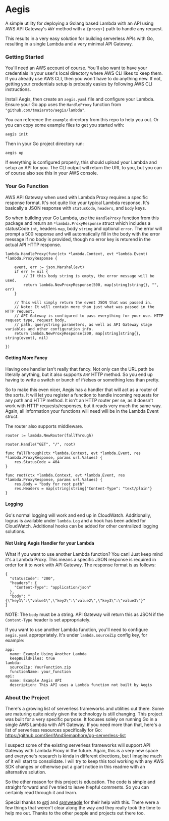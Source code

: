 Aegis
==========

A simple utility for deploying a Golang based Lambda with an API using 
AWS API Gateway's `ANY` method with a `{proxy+}` path to handle any request.

This results in a very easy solution for building serverless APIs with Go,
resulting in a single Lambda and a very minimal API Gateway.

### Getting Started

You'll need an AWS account of course. You'll also want to have your credentials
in your user's local directory where AWS CLI likes to keep them. If you already
use AWS CLI, then you won't have to do anything new. If not, getting your credentials
setup is probably easies by following AWS CLI instructions.

Install Aegis, then create an `aegis.yaml` file and configure your Lambda. 
Ensure your Go app uses the `HandleProxy` function from `"github.com/tmaiaroto/aegis/lambda"`.

You can reference the `example` directory from this repo to help you out. Or you can
copy some example files to get you started with:

```
aegis init
```

Then in your Go project directory run:

```
aegis up
```

If everything is configured properly, this should upload your Lambda and setup an API for you.
The CLI output will return the URL to you, but you can of course also see this in your AWS console.

### Your Go Function

AWS API Gateway when used with Lambda Proxy requires a specific response format. It's not quite 
like your typical Lambda response. It's basically a JSON response with `statusCode`, `headers`,
and `body` keys.

So when building your Go Lambda, use the `HandleProxy` function from this package and return an 
`*lambda.ProxyResponse` struct which includes a statusCode `int`, headers `map`, body `string` 
and optional `error`. The error will prompt a 500 response and will automatically fill in the body 
with the error message if no body is provided, though no error key is returend in the actual API
HTTP response.

```
lambda.HandleProxy(func(ctx *lambda.Context, evt *lambda.Event) *lambda.ProxyResponse {

	event, err := json.Marshal(evt)
	if err != nil {
		// If this body string is empty, the error message will be used.
		return lambda.NewProxyResponse(500, map[string]string{}, "", err)
	}

	// This will simply return the event JSON that was passed in.
	// Note: It will contain more than just what was passed in the HTTP request.
	// API Gateway is configured to pass everything for your use. HTTP request type, request body,
	// path, querystring parameters, as well as API Gateway stage variables and other configuration info.
	return lambda.NewProxyResponse(200, map[string]string{}, string(event), nil)

})
```

#### Getting More Fancy

Having one handler isn't really that fancy. Not only can the URL path be literally anything, but it also
supports `ANY` HTTP method. So you end up having to write a switch or bunch of if/elses or something 
less than pretty.

So to make this even nicer, Aegis has a handler that will act as a router of the sorts. It will let you 
register a function to handle incoming requests for any path and HTTP method. It isn't an HTTP router
per se, as it doesn't work with HTTP requests/responses, but it reads very much the same way.
Again, all information your functions will need will be in the Lambda Event struct.

The router also supports middleware.

```
router := lambda.NewRouter(fallThrough)

router.Handle("GET", "/", root)

func fallThrough(ctx *lambda.Context, evt *lambda.Event, res *lambda.ProxyResponse, params url.Values) {
	res.StatusCode = 404
}

func root(ctx *lambda.Context, evt *lambda.Event, res *lambda.ProxyResponse, params url.Values) {
	res.Body = "body for root path"
	res.Headers = map[string]string{"Content-Type": "text/plain"}
}
```

#### Logging

Go's normal logging will work and end up in CloudWatch. Additionally, logrus is available under `lambda.Log`
and a hook has been added for CloudWatch. Additional hooks can be added for other centralized logging solutions.

#### Not Using Aegis Handler for your Lambda

What if you want to use another Lambda function? You can! Just keep mind it's a Lambda Proxy. This means
a specific JSON response is required in order for it to work with API Gateway. The response format is
as follows:

```
{
  "statusCode": "200",
  "headers": {
    "Content-Type": "application/json"
  },
  "body": "{\"key1\":\"value1\",\"key2\":\"value2\",\"key3\":\"value3\"}"
}
```

NOTE: The `body` must be a string. API Gateway will return this as JSON if the `Content-Type` header 
is set appropriately.

If you want to use another Lambda function, you'll need to configure `aegis.yaml` appropriately.
It's under `lambda.sourceZip` config key, for example:

```
app:
  name: Example Using Another Lambda
  keepBuildFiles: true
lambda:
  sourceZip: YourFunction.zip
  functionName: your_function
api:
  name: Example Aegis API
  description: This API uses a Lambda function not built by Aegis
```

### About the Project

There's a growing list of serverless frameworks and utilities out there. Some are maturing quite
nicely given the technology is still changing. This project was built for a very specific purpose.
It focuses solely on running Go in a single AWS Lambda with API Gateway. If you need more than that, 
here's a list of serverless resources specifically for Go: https://github.com/SerifAndSemaphore/go-serverless-list

I suspect some of the existing serverless frameworks will support API Gateway with Lambda Proxy 
in the future. Again, this is a very new space and everyone's research is kinda in different directions,
but I imagine much of it will start to consolidate. I will try to keep this tool working with any AWS SDK 
changes or otherwise put a giant notice in this readme with an alternative solution.

So the other reason for this project is education. The code is simple and straight forward and
I've tried to leave hlepful comments. So you can certainly read through it and learn.

Special thanks to [@tj](https://github.com/tj) and [@mweagle](https://github.com/mweagle) for their
help with this. There were a few things that weren't clear along the way and they really took the 
time to help me out. Thanks to the other people and projects out there too.